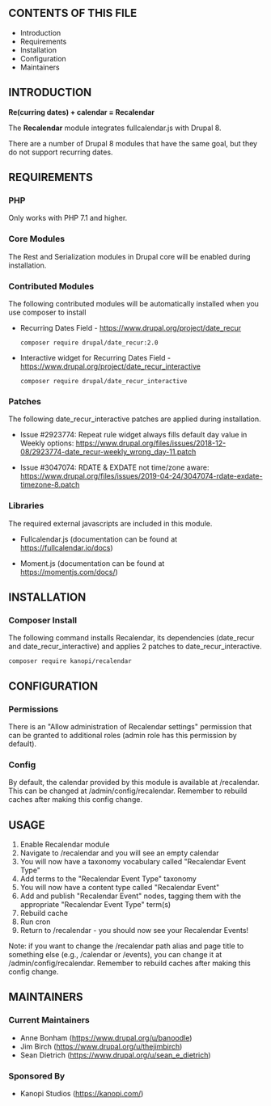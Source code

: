CONTENTS OF THIS FILE
---------------------
   
 * Introduction
 * Requirements
 * Installation
 * Configuration
 * Maintainers

INTRODUCTION
------------

**Re(curring dates) + calendar = Recalendar**

The **Recalendar** module integrates fullcalendar.js with Drupal 8. 

There are a number of Drupal 8 modules that have the same goal, but they do not support recurring dates.

REQUIREMENTS
------------

### PHP
Only works with PHP 7.1 and higher.

### Core Modules
The Rest and Serialization modules in Drupal core will be enabled during installation.

### Contributed Modules

The following contributed modules will be automatically installed when you use composer to install

* Recurring Dates Field - https://www.drupal.org/project/date_recur

    `composer require drupal/date_recur:2.0`

* Interactive widget for Recurring Dates Field - https://www.drupal.org/project/date_recur_interactive

    `composer require drupal/date_recur_interactive`
### Patches

The following date_recur_interactive patches are applied during installation.

* Issue #2923774: Repeat rule widget always fills default day value in Weekly options: https://www.drupal.org/files/issues/2018-12-08/2923774-date_recur-weekly_wrong_day-11.patch

* Issue #3047074: RDATE & EXDATE not time/zone aware: https://www.drupal.org/files/issues/2019-04-24/3047074-rdate-exdate-timezone-8.patch

### Libraries

The required external javascripts are included in this module.

* Fullcalendar.js (documentation can be found at https://fullcalendar.io/docs)

* Moment.js (documentation can be found at https://momentjs.com/docs/)

INSTALLATION
------------
### Composer Install

The following command installs Recalendar, its dependencies (date_recur and date_recur_interactive) and applies 2 patches to date_recur_interactive.

`composer require kanopi/recalendar`

CONFIGURATION
-------------

### Permissions
There is an "Allow administration of Recalendar settings" permission that can be granted to additional roles (admin role has this permission by default).

### Config
By default, the calendar provided by this module is available at /recalendar. This can be changed at /admin/config/recalendar. Remember to rebuild caches after making this config change.

USAGE
-----

1. Enable Recalendar module
1. Navigate to /recalendar and you will see an empty calendar
1. You will now have a taxonomy vocabulary called "Recalendar Event Type"
1. Add terms to the "Recalendar Event Type" taxonomy
1. You will now have a content type called "Recalendar Event"
1. Add and publish "Recalendar Event" nodes, tagging them with the appropriate "Recalendar Event Type" term(s)
1. Rebuild cache
1. Run cron
1. Return to /recalendar - you should now see your Recalendar Events!

Note: if you want to change the /recalendar path alias and page title to something else (e.g., /calendar or /events), you can change it at /admin/config/recalendar. Remember to rebuild caches after making this config change.


MAINTAINERS
-----------

### Current Maintainers
* Anne Bonham (https://www.drupal.org/u/banoodle)
* Jim Birch (https://www.drupal.org/u/thejimbirch)
* Sean Dietrich (https://www.drupal.org/u/sean_e_dietrich)

### Sponsored By
* Kanopi Studios (https://kanopi.com/)
